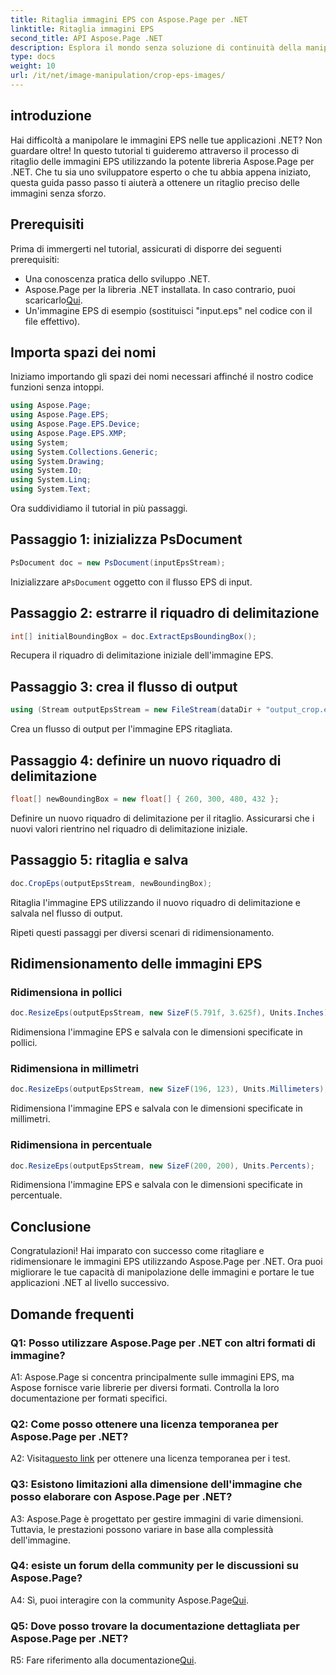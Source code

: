 ```yaml
---
title: Ritaglia immagini EPS con Aspose.Page per .NET
linktitle: Ritaglia immagini EPS
second_title: API Aspose.Page .NET
description: Esplora il mondo senza soluzione di continuità della manipolazione delle immagini EPS in .NET con Aspose.Page. Ritaglia e ridimensiona le immagini senza sforzo per risultati sorprendenti.
type: docs
weight: 10
url: /it/net/image-manipulation/crop-eps-images/
---
```

## introduzione

Hai difficoltà a manipolare le immagini EPS nelle tue applicazioni .NET? Non guardare oltre! In questo tutorial ti guideremo attraverso il processo di ritaglio delle immagini EPS utilizzando la potente libreria Aspose.Page per .NET. Che tu sia uno sviluppatore esperto o che tu abbia appena iniziato, questa guida passo passo ti aiuterà a ottenere un ritaglio preciso delle immagini senza sforzo.

## Prerequisiti

Prima di immergerti nel tutorial, assicurati di disporre dei seguenti prerequisiti:

- Una conoscenza pratica dello sviluppo .NET.
-  Aspose.Page per la libreria .NET installata. In caso contrario, puoi scaricarlo[Qui](https://releases.aspose.com/page/net/).
- Un'immagine EPS di esempio (sostituisci "input.eps" nel codice con il file effettivo).

## Importa spazi dei nomi

Iniziamo importando gli spazi dei nomi necessari affinché il nostro codice funzioni senza intoppi. 

```csharp
using Aspose.Page;
using Aspose.Page.EPS;
using Aspose.Page.EPS.Device;
using Aspose.Page.EPS.XMP;
using System;
using System.Collections.Generic;
using System.Drawing;
using System.IO;
using System.Linq;
using System.Text;
```

Ora suddividiamo il tutorial in più passaggi.

## Passaggio 1: inizializza PsDocument

```csharp
PsDocument doc = new PsDocument(inputEpsStream);
```

 Inizializzare a`PsDocument` oggetto con il flusso EPS di input.

## Passaggio 2: estrarre il riquadro di delimitazione

```csharp
int[] initialBoundingBox = doc.ExtractEpsBoundingBox();
```

Recupera il riquadro di delimitazione iniziale dell'immagine EPS.

## Passaggio 3: crea il flusso di output

```csharp
using (Stream outputEpsStream = new FileStream(dataDir + "output_crop.eps", FileMode.Create, FileAccess.Write))
```

Crea un flusso di output per l'immagine EPS ritagliata.

## Passaggio 4: definire un nuovo riquadro di delimitazione

```csharp
float[] newBoundingBox = new float[] { 260, 300, 480, 432 };
```

Definire un nuovo riquadro di delimitazione per il ritaglio. Assicurarsi che i nuovi valori rientrino nel riquadro di delimitazione iniziale.

## Passaggio 5: ritaglia e salva

```csharp
doc.CropEps(outputEpsStream, newBoundingBox);
```

Ritaglia l'immagine EPS utilizzando il nuovo riquadro di delimitazione e salvala nel flusso di output.

Ripeti questi passaggi per diversi scenari di ridimensionamento.

## Ridimensionamento delle immagini EPS

### Ridimensiona in pollici

```csharp
doc.ResizeEps(outputEpsStream, new SizeF(5.791f, 3.625f), Units.Inches);
```

Ridimensiona l'immagine EPS e salvala con le dimensioni specificate in pollici.

### Ridimensiona in millimetri

```csharp
doc.ResizeEps(outputEpsStream, new SizeF(196, 123), Units.Millimeters);
```

Ridimensiona l'immagine EPS e salvala con le dimensioni specificate in millimetri.

### Ridimensiona in percentuale

```csharp
doc.ResizeEps(outputEpsStream, new SizeF(200, 200), Units.Percents);
```

Ridimensiona l'immagine EPS e salvala con le dimensioni specificate in percentuale.

## Conclusione

Congratulazioni! Hai imparato con successo come ritagliare e ridimensionare le immagini EPS utilizzando Aspose.Page per .NET. Ora puoi migliorare le tue capacità di manipolazione delle immagini e portare le tue applicazioni .NET al livello successivo.

## Domande frequenti

### Q1: Posso utilizzare Aspose.Page per .NET con altri formati di immagine?

A1: Aspose.Page si concentra principalmente sulle immagini EPS, ma Aspose fornisce varie librerie per diversi formati. Controlla la loro documentazione per formati specifici.

### Q2: Come posso ottenere una licenza temporanea per Aspose.Page per .NET?

 A2: Visita[questo link](https://purchase.aspose.com/temporary-license/) per ottenere una licenza temporanea per i test.

### Q3: Esistono limitazioni alla dimensione dell'immagine che posso elaborare con Aspose.Page per .NET?

A3: Aspose.Page è progettato per gestire immagini di varie dimensioni. Tuttavia, le prestazioni possono variare in base alla complessità dell'immagine.

### Q4: esiste un forum della community per le discussioni su Aspose.Page?

 A4: Sì, puoi interagire con la community Aspose.Page[Qui](https://forum.aspose.com/c/page/39).

### Q5: Dove posso trovare la documentazione dettagliata per Aspose.Page per .NET?

 R5: Fare riferimento alla documentazione[Qui](https://reference.aspose.com/page/net/).